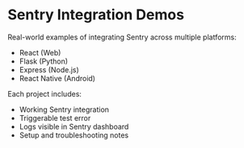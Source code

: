 # Sentry Integration Demos

Real-world examples of integrating Sentry across multiple platforms:

- React (Web)
- Flask (Python)
- Express (Node.js)
- React Native (Android)

Each project includes:
- Working Sentry integration
- Triggerable test error
- Logs visible in Sentry dashboard
- Setup and troubleshooting notes
